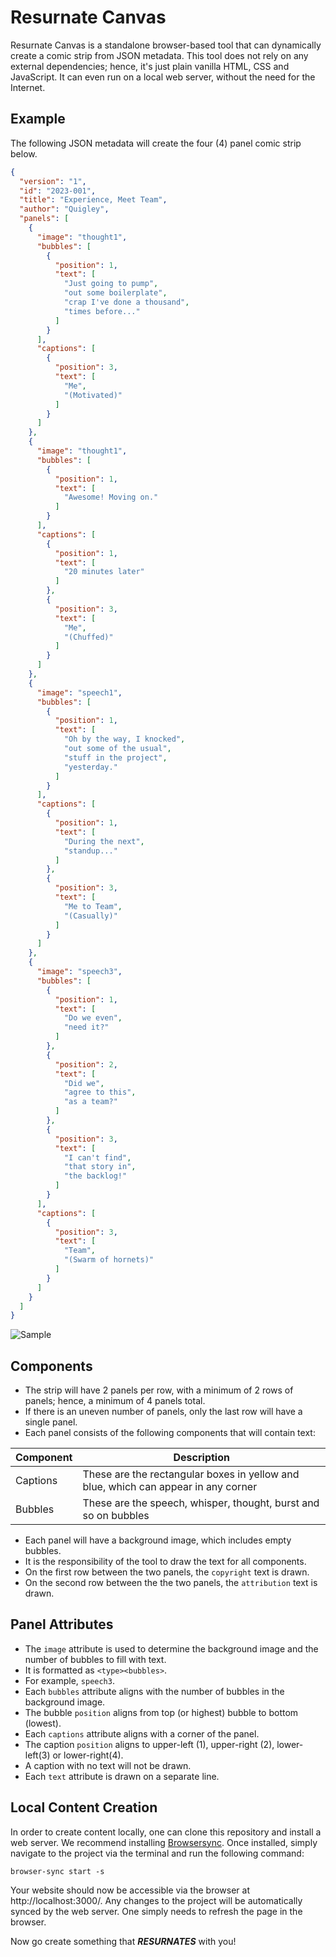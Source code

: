 # Resurnate Canvas

Resurnate Canvas is a standalone browser-based tool that can dynamically create a comic strip from JSON metadata.
This tool does not rely on any external dependencies; hence, it's just plain vanilla HTML, CSS and JavaScript.
It can even run on a local web server, without the need for the Internet.

## Example

The following JSON metadata will create the four (4) panel comic strip below.

```json
{
  "version": "1",
  "id": "2023-001",
  "title": "Experience, Meet Team",
  "author": "Quigley",
  "panels": [
    {
      "image": "thought1",
      "bubbles": [
        {
          "position": 1,
          "text": [
            "Just going to pump",
            "out some boilerplate",
            "crap I've done a thousand",
            "times before..."
          ]
        }
      ],
      "captions": [
        {
          "position": 3,
          "text": [
            "Me",
            "(Motivated)"
          ]
        }
      ]
    },
    {
      "image": "thought1",
      "bubbles": [
        {
          "position": 1,
          "text": [
            "Awesome! Moving on."
          ]
        }
      ],
      "captions": [
        {
          "position": 1,
          "text": [
            "20 minutes later"
          ]
        },
        {
          "position": 3,
          "text": [
            "Me",
            "(Chuffed)"
          ]
        }
      ]
    },
    {
      "image": "speech1",
      "bubbles": [
        {
          "position": 1,
          "text": [
            "Oh by the way, I knocked",
            "out some of the usual",
            "stuff in the project",
            "yesterday."
          ]
        }
      ],
      "captions": [
        {
          "position": 1,
          "text": [
            "During the next",
            "standup..."
          ]
        },
        {
          "position": 3,
          "text": [
            "Me to Team",
            "(Casually)"
          ]
        }
      ]
    },
    {
      "image": "speech3",
      "bubbles": [
        {
          "position": 1,
          "text": [
            "Do we even",
            "need it?"
          ]
        },
        {
          "position": 2,
          "text": [
            "Did we",
            "agree to this",
            "as a team?"
          ]
        },
        {
          "position": 3,
          "text": [
            "I can't find",
            "that story in",
            "the backlog!"
          ]
        }
      ],
      "captions": [
        {
          "position": 3,
          "text": [
            "Team",
            "(Swarm of hornets)"
          ]
        }
      ]
    }
  ]
}
```

![Sample](./doc/snippet.png)

## Components

- The strip will have 2 panels per row, with a minimum of 2 rows of panels; hence, a minimum of 4 panels total.
- If there is an uneven number of panels, only the last row will have a single panel.
- Each panel consists of the following components that will contain text:

| Component | Description                                                                        |
|-----------|------------------------------------------------------------------------------------|
| Captions  | These are the rectangular boxes in yellow and blue, which can appear in any corner |
| Bubbles   | These are the speech, whisper, thought, burst and so on bubbles                    |

- Each panel will have a background image, which includes empty bubbles.
- It is the responsibility of the tool to draw the text for all components.
- On the first row between the two panels, the `copyright` text is drawn.
- On the second row between the the two panels, the `attribution` text is drawn.

## Panel Attributes

- The `image` attribute is used to determine the background image and the number of bubbles to fill with text.
- It is formatted as `<type><bubbles>`.
- For example, `speech3`.
- Each `bubbles` attribute aligns with the number of bubbles in the background image.
- The bubble `position` aligns from top (or highest) bubble to bottom (lowest).
- Each `captions` attribute aligns with a corner of the panel.
- The caption `position` aligns to upper-left (1), upper-right (2), lower-left(3) or lower-right(4).
- A caption with no text will not be drawn.
- Each `text` attribute is drawn on a separate line.

## Local Content Creation

In order to create content locally, one can clone this repository and install a web server.
We recommend installing [Browsersync](https://browsersync.io/).
Once installed, simply navigate to the project via the terminal and run the following command:

`browser-sync start -s`

Your website should now be accessible via the browser at http://localhost:3000/.
Any changes to the project will be automatically synced by the web server.
One simply needs to refresh the page in the browser.

Now go create something that ***RESURNATES*** with you!